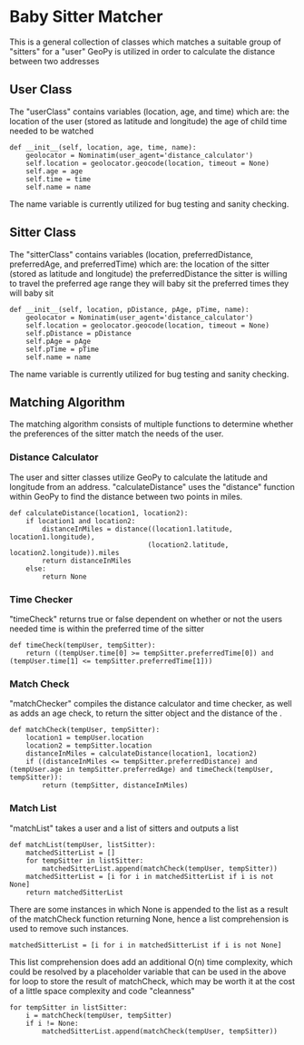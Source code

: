 # Baby Sitter Matcher
This is a general collection of classes which matches a suitable group of "sitters" for a "user"
GeoPy is utilized in order to calculate the distance between two addresses

## User Class
The "userClass" contains variables (location, age, and time) which are:
the location of the user (stored as latitude and longitude)
the age of child
time needed to be watched
```
def __init__(self, location, age, time, name):
    geolocator = Nominatim(user_agent='distance_calculator')
    self.location = geolocator.geocode(location, timeout = None)
    self.age = age
    self.time = time
    self.name = name
```

The name variable is currently utilized for bug testing and sanity checking.

## Sitter Class
The "sitterClass" contains variables (location, preferredDistance, preferredAge, and preferredTime) which are:
the location of the sitter (stored as latitude and longitude)
the preferredDistance the sitter is willing to travel
the preferred age range they will baby sit
the preferred times they will baby sit
```
def __init__(self, location, pDistance, pAge, pTime, name):
    geolocator = Nominatim(user_agent='distance_calculator')
    self.location = geolocator.geocode(location, timeout = None)
    self.pDistance = pDistance
    self.pAge = pAge
    self.pTime = pTime
    self.name = name
```

The name variable is currently utilized for bug testing and sanity checking.
## Matching Algorithm
The matching algorithm consists of multiple functions to determine whether the preferences of the sitter match the needs of the user.

### Distance Calculator
The user and sitter classes utilize GeoPy to calculate the latitude and longitude from an address.
"calculateDistance" uses the "distance" function within GeoPy to find the distance between two points in miles.
```
def calculateDistance(location1, location2):
    if location1 and location2:
        distanceInMiles = distance((location1.latitude, location1.longitude), 
                                  (location2.latitude, location2.longitude)).miles
        return distanceInMiles
    else:
        return None
```

### Time Checker
"timeCheck" returns true or false dependent on whether or not the users needed time is within the preferred time of the sitter
```
def timeCheck(tempUser, tempSitter):
    return ((tempUser.time[0] >= tempSitter.preferredTime[0]) and (tempUser.time[1] <= tempSitter.preferredTime[1]))
```

### Match Check
"matchChecker" compiles the distance calculator and time checker, as well as adds an age check, to return the sitter object and the distance of the .
```
def matchCheck(tempUser, tempSitter):
    location1 = tempUser.location
    location2 = tempSitter.location
    distanceInMiles = calculateDistance(location1, location2)
    if ((distanceInMiles <= tempSitter.preferredDistance) and (tempUser.age in tempSitter.preferredAge) and timeCheck(tempUser, tempSitter)):
        return (tempSitter, distanceInMiles)
```

### Match List
"matchList" takes a user and a list of sitters and outputs a list
```
def matchList(tempUser, listSitter):
    matchedSitterList = []
    for tempSitter in listSitter:
        matchedSitterList.append(matchCheck(tempUser, tempSitter))
    matchedSitterList = [i for i in matchedSitterList if i is not None]
    return matchedSitterList

```
There are some instances in which None is appended to the list as a result of the matchCheck function returning None, hence a list comprehension is used to remove such instances.
```
matchedSitterList = [i for i in matchedSitterList if i is not None]
```
This list comprehension does add an additional O(n) time complexity, which could be resolved by a placeholder variable that can be used in the above for loop to store the result of matchCheck, which may be worth it at the cost of a little space complexity and code "cleanness"
```
for tempSitter in listSitter:
	i = matchCheck(tempUser, tempSitter)
	if i != None:
		matchedSitterList.append(matchCheck(tempUser, tempSitter))
```
